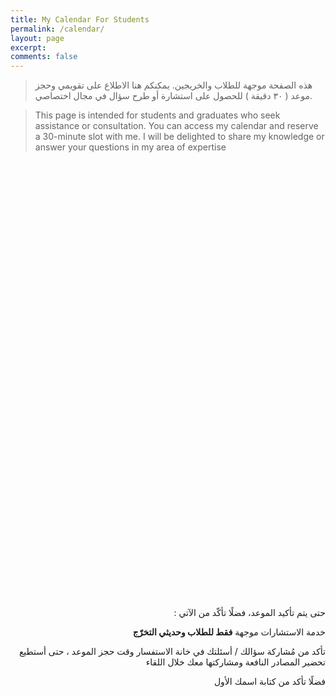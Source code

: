```yaml
---
title: My Calendar For Students
permalink: /calendar/
layout: page
excerpt: 
comments: false
---
```


> هذه الصفحة موجهة للطلاب والخريجين. يمكنكم هنا الاطلاع على تقويمي وحجز موعد ( ٣٠ دقيقة ) للحصول على استشارة أو طرح سؤال في مجال اختصاصي.

> This page is intended for students and graduates who seek assistance or consultation. You can access my calendar and reserve a 30-minute slot with me. I will be delighted to share my knowledge or answer your questions in my area of expertise
<!-- Calendly inline widget begin -->
<div class="calendly-inline-widget" data-url="https://calendly.com/ala2-calendar/30min?hide_event_type_details=1&hide_gdpr_banner=1&primary_color=751209" style="min-width:320px;height:700px;"></div>
<script type="text/javascript" src="https://assets.calendly.com/assets/external/widget.js" async></script>
<!-- Calendly inline widget end -->

<div dir="rtl" markdown="1">

حتى يتم تأكيد الموعد، فضلًا تأكّد من الآتي :

خدمة الاستشارات موجهة **فقط للطلاب وحديثي التخرّج**

تأكد من مُشاركة سؤالك / أسئلتك في خانة الاستفسار وقت حجز الموعد ، حتى أستطيع تحضير المصادر النافعة ومشاركتها معك خلال اللقاء

فضلًا تأكد من كتابة اسمك الأول 

</div>
